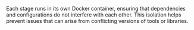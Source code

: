 Each stage runs in its own Docker container, ensuring that dependencies and configurations do not interfere with each other. This isolation helps prevent issues that can arise from conflicting versions of tools or libraries.